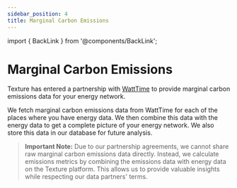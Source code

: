 ```yaml
---
sidebar_position: 4
title: Marginal Carbon Emissions
---
```


import { BackLink } from '@components/BackLink';

<BackLink to="/platform-concepts/signals" label="Signals" />

# Marginal Carbon Emissions

Texture has entered a partnership with [WattTime](https://watttime.org/) to provide marginal carbon emissions data for your energy network.

We fetch marginal carbon emissions data from WattTime for each of the places where you have energy data. We then combine this data with the energy data to get a complete picture of your energy network. We also store this data in our database for future analysis.

> **Important Note:** Due to our partnership agreements, we cannot share raw marginal carbon emissions data directly. Instead, we calculate emissions metrics by combining the emissions data with energy data on the Texture platform. This allows us to provide valuable insights while respecting our data partners' terms.
